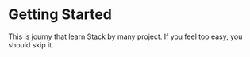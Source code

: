 # Getting Started

This is journy that learn Stack by many project.
If you feel too easy, you should skip it.